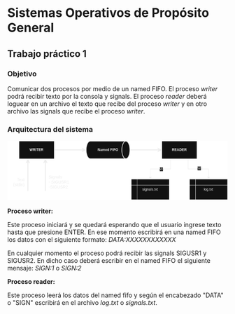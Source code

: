 
# Sistemas Operativos de Propósito General

## Trabajo práctico 1

### Objetivo
Comunicar dos procesos por medio de un named FIFO. El proceso *writer* podrá recibir texto por
la consola y signals. El proceso *reader* deberá loguear en un archivo el texto que recibe del
proceso *writer* y en otro archivo las signals que recibe el proceso *writer*.

### Arquitectura del sistema

![](imgs/tp1_arch.png)

**Proceso writer:**

Este proceso iniciará y se quedará esperando que el usuario ingrese texto hasta que presione ENTER.
En ese momento escribirá en una named FIFO los datos con el siguiente formato: *DATA:XXXXXXXXXXXX*

En cualquier momento el proceso podrá recibir las signals SIGUSR1 y SIGUSR2. En dicho caso deberá
escribir en el named FIFO el siguiente mensaje: *SIGN:1* o *SIGN:2*

**Proceso reader:**

Este proceso leerá los datos del named fifo y según el encabezado "DATA" o "SIGN" escribirá en el archivo *log.txt* o *signals.txt*.